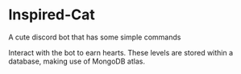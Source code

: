 # Inspired-Cat

A cute discord bot that has some simple commands

Interact with the bot to earn hearts. These levels are stored within a database, making use of MongoDB atlas.

